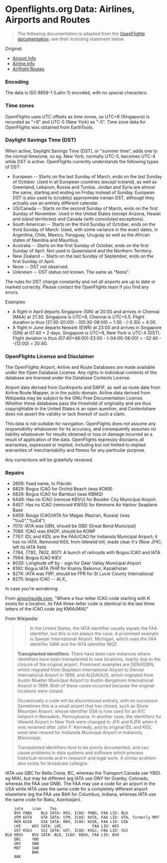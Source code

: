 # Openflights.org Data: Airlines, Airports and Routes

> The following documentation is adapted from the
[OpenFlights documentation](http://openflights.org/data.html); see their licensing statement below.

Original:

* [Airport Info](http://openflights.org/data.html#airport)
* [Airline Info](http://openflights.org/data.html#airline)
* [Airflight Routes](http://openflights.org/data.html#route)

### Encoding

The data is ISO 8859-1 (Latin-1) encoded, with no special characters.

### Time zones

OpenFlights uses UTC offsets as time zones, so UTC+8 (Singapore) is recorded
as "+8" and UTC-5 (New York) as "-5". Time zone data for OpenFlights was
obtained from EarthTools.

### Daylight Savings Time (DST)

When active, Daylight Savings Time (DST), or "summer time", adds one to the normal timezone, so
eg. New York, normally UTC-5, becomes UTC-4 while DST is active. OpenFlights currently understands
the following types of DST:

* European       -- Starts on the last Sunday of March, ends on the last Sunday of October. Used in all European countries (except Iceland), as well as Greenland, Lebanon, Russia and Tunisia. Jordan and Syria are almost the same, starting and ending on Friday instead of Sunday. European DST is also used to (crudely) approximate Iranian DST, although they actually use an entirely different calendar.
* US/Canada      -- Starts on the second Sunday of March, ends on the first Sunday of November. Used in the United States (except Arizona, Hawaii and island territories) and Canada (with convoluted exceptions).
* South American -- Starts on the third Sunday of October, ends on the third Sunday of March. Used, with some variance in the exact dates, in Argentina, Chile, Mexico, Paraguay, Uruguay as well as the African states of Namibia and Mauritius.
* Australia      -- Starts on the first Sunday of October, ends on the first Sunday of April. Not used in Queensland and the Northern Territory.
* New Zealand    -- Starts on the last Sunday of September, ends on the first Sunday of April.
* None           -- DST not observed.
* Unknown        -- DST status not known. The same as "None".

The rules for DST change constantly and not all airports are up to date or marked correctly. Please contact the OpenFlights team if you find any errors.

Examples

* A flight in April departs Singapore (SIN) at 20:00 and arrives in Chennai (MAA) at 21:30. Singapore is UTC+8, Chennai is UTC+5.5. Flight duration is thus (21:30-20:00) - (05:30-08:00) = 1:30 - (-2:30) = 4:00.
* A flight in June departs Newark (EWR) at 23:00 and arrives in Singapore (SIN) at 07:40 + 2 days. Singapore is UTC+8, New York is UTC-4 (DST). Flight duration is thus (07:40+48:00)-23:00 - (-04:00-08:00) = -32:40 - -(12:00) = 20:40.

### OpenFlights License and Disclaimer

The OpenFlights Airport, Airline and Route Databases are made available under the Open Database License. Any rights in individual contents of the database are licensed under the Database Contents License.

Airport data derived from OurAirports and DAFIF, as well as route data from Airline Route Mapper, is in the public domain. Airline data derived from Wikipedia may be subject to the GNU Free Documentation License. Whether these databases pass the threshold of originality and are thus copyrightable in the United States is an open question, and Contentshare does not assert the validity or lack thereof of such a claim.

This data is not suitable for navigation. OpenFlights does not assume any responsibility whatsoever for its accuracy, and consequently assumes no liability whatsoever for results obtained or loss or damage incurred as a result of application of the data. OpenFlights expressly disclaims all warranties, expressed or implied, including but not limited to implied warranties of merchantability and fitness for any particular purpose.

Any corrections will be gratefully received.


### Repairs

* 2609: fixed name, to Plácido
* 6829: Bogus ICAO for Orchid Beach (was KOKB)
* 6826: Bogus ICAO for Bamburi (was KBMQ)
* 6449: Has no ICAO (remove KBVU) for Boulder City Municipal Airport.  
* 6457: Has no ICAO (removed KW55) for Kenmore Air Harbor Seaplane Base
* 6459: Bougs ICAO/IATA for Magas (Nazran, Russia) (was "%u0","%u04")
* 7013: IATA was GBN, should be GBD (Great Bend Municipal)
* 7086: ICAO was KNOP, should be KONP
* 7767: IDL and KIDL are the FAA/ICAO for Indianola Municipal Airport; it has no IATA. Removed KIDL from Idlewild Intl, made clear it's (Now JFK); left its IATA field.
* 7784, 7792, 7802, 8071: A bunch of railroads with Bogus ICAO and IATA
* 7994: Bogus ICAO KIEV
* 8030: Longitude off by - sign for Deer Valley Municipal Airport
* 8192: Bogus IATA ЛНЙ for Krainiy Baikonur, Kazakhstan
* 8274: IATA was FRP, should be FPR for St Lucie County International 
* 8275: bogus ICAO -- ALX_

In case you're wondering: 

From [airportguide.com](http://airportguide.com/airport_ids_paper.html), "Where a four-letter ICAO code starting with K exists for a location, its FAA three-letter code is identical to the last three letters of the ICAO code (eg KMIA/MIA)"

From Wikipedia:

> > In the United States, the IATA identifier usually equals the FAA identifier, but this is not always the case. A prominent example is Sawyer International Airport, Michigan, which uses the FAA identifier SAW and the IATA identifier MQT.
>
> **Transplanted identifiers**: There have been rare instances where identifiers have been transplanted to new locations, mainly due to the closure of the original airport. Prominent examples are DEN/KDEN, which migrated from Stapleton International Airport to Denver International Airport in 1996, and AUS/KAUS, which migrated from Austin Mueller Municipal Airport to Austin-Bergstrom International Airport in 1999. Both of these cases occurred because the original locations were closed.
>
> Occasionally a code will be discontinued entirely, with no successor. Sometimes this is a small airport that has closed, such as Stone Mountain Airport, whose identifier 00A is now used for an R/C heliport in Bensalem, Pennsylvania. In another case, the identifiers for Idlewild Airport in New York were changed to JFK and KJFK when it was renamed after John F. Kennedy, and its original IDL and KIDL were later reused for Indianola Municipal Airport in Indianola, Mississippi.
>
> Transplanted identifiers tend to be poorly documented, and can cause problems in data systems and software which process historical records and in research and legal work. A similar problem also exists for broadcast callsigns.
>

IATA use QBC for Bella Coola, BC, whereas the Transport Canada use YBD).
eg MIA), but may be different (eg IATA use GNY for Granby, Colorado, whereas the FAA use GNB).
The FAA may use a code for an airport in the USA while IATA uses the same code for a completely different airport elsewhere (eg the FAA use BAK for Columbus, Indiana, whereas IATA use the same code for Baku, Azerbaijan). 

        iata	icao	faa
        BVU	PABG	BLG	IATA: BVU, ICAO: PABG, FAA LID: BLG
        UTM	KUTA	UTA	IATA: UTM, ICAO: KUTA, FAA LID: UTA, formerly M97
        RKH	KUZA	UZA	IATA: RKH, ICAO: KUZA, FAA LID: UZA
        LKE		W55	IATA: LKE,             FAA LID: W55
        UST	KSGJ	SGJ	IATA: UST, ICAO: KSGJ, FAA LID: SGJ
	BLD	KBVU	BVU	IATA: BLD, ICAO: KBVU, FAA LID: BVU
        QBC		YBD
        GNY		GNB
        MQT		SAW
        		BAK
        BAK



